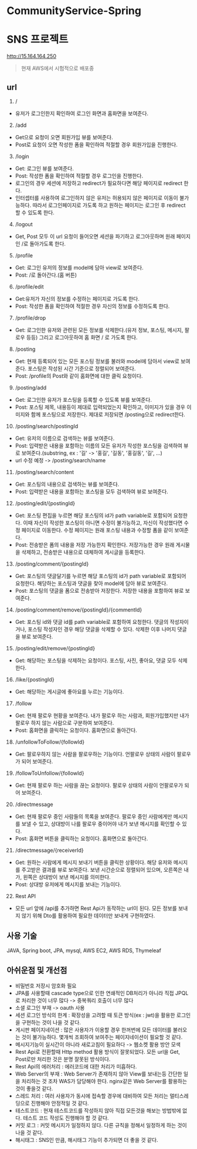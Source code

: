 # CommunityService-Spring
# SNS 프로젝트
http://15.164.164.250
> 현재 AWS에서 시험적으로 배포중

## url
1. /  
- 유저가 로그인한지 확인하여 로그인 화면과 홈화면을 보여준다.
2. /add
- Get으로 요청이 오면 회원가입 뷰를 보여준다.
- Post로 요청이 오면 작성한 폼을 확인하여 적절할 경우 회원가입을 진행한다.
3. /login
- Get: 로그인 뷰를 보여준다.
- Post: 작성한 폼을 확인하여 적절할 경우 로그인을 진행한다.
- 로그인의 경우 세션에 저장하고 redirect가 필요하다면 해당 페이지로 redirect 한다.
- 인터셉터를 사용하여 로그인하지 않은 유저는 허용되지 않은 페이지로 이동이 불가능하다. 따라서 로그인페이지로 가도록 하고 원하는 페이지는 로그인 후 redirect 할 수 있도록 한다.
4. /logout
- Get, Post 모두 이 url 요청이 들어오면 세션을 파기하고 로그아웃하며 원래 페이지인 /로 돌아가도록 한다.
5. /profile
- Get: 로그인 유저의 정보를 model에 담아 view로 보여준다.
- Post: /로 돌아간다.(홈 버튼)
6. /profile/edit
- Get:유저가 자신의 정보를 수정하는 페이지로 가도록 한다.
- Post: 작성한 폼을 확인하여 적절한 경우 자신의 정보를 수정하도록 한다.
7. /profile/drop
- Get: 로그인한 유저와 관련된 모든 정보를 삭제한다.(유저 정보, 포스팅, 메시지, 팔로우 등등) 그리고 로그아웃하여 홈 화면 / 로 가도록 한다.
8. /posting
- Get: 현재 등록되어 있는 모든 포스팅 정보를 불러와 model에 담아서 view로 보여준다. 포스팅은 작성된 시간 기준으로 정렬되어 보여준다.
- Post: /profile의 Post와 같이 홈화면에 대한 클릭 요청이다.
9. /posting/add
- Get: 로그인한 유저가 포스팅을 등록할 수 있도록 뷰를 보여준다.
- Post: 포스팅 제목, 내용등이 제대로 입력되었는지 확인하고, 이미지가 있을 경우 이미지와 함께 포스팅으로 저장한다. 제대로 저장되면 /posting으로 redirect한다.
10. /posting/search/postingId
- Get: 유저의 이름으로 검색하는 뷰를 보여준다.
- Post: 입력받은 내용을 포함하는 이름의 모든 유저가 작성한 포스팅을 검색하여 뷰로 보여준다.(substring, ex : '길' -> '홍길', '길동', '홍길동', '길', ...) 
- url 수정 예정 -> /posting/search/name
11. /posting/search/content
- Get: 포스팅의 내용으로 검색하는 뷰를 보여준다.
- Post: 입력받은 내용을 포함하는 포스팅을 모두 검색하여 뷰로 보여준다.
12. /posting/edit/{postingId}
- Get: 포스팅 편집을 누르면 해당 포스팅의 id가 path variable로 포함되어 요청한다. 이때 자신이 작성한 포스팅이 아니면 수정이 불가능하고, 자신이 작성했다면 수정 페이지로 이동한다. 수정 페이지는 원래 포스팅 내용과 수정할 폼을 같이 보여준다.
- Post: 전송받은 폼의 내용을 저장 가능한지 확인한다. 저장가능한 경우 원래 게시물을 삭제하고, 전송받은 내용으로 대체하여 게시글을 등록한다.
13. /posting/comment/{postingId}
- Get: 포스팅의 댓글달기를 누르면 해당 포스팅의 id가 path variable로 포함되어 요청한다. 해당하는 포스팅과 댓글을 찾아 model에 담아 뷰로 보여준다.
- Post: 포스팅의 댓글을 폼으로 전송받아 저장한다. 저장한 내용을 포함하여 뷰로 보여준다.
14. /posting/comment/remove/{postingId}/{commentId}
- Get: 포스팅 id와 댓글 id를 path variable로 포함하여 요청한다. 댓글의 작성자이거나, 포스팅 작성자인 경우 해당 댓글을 삭제할 수 있다. 삭제한 이후 나머지 댓글을 뷰로 보여준다.
15. /posting/edit/remove/{postingId}
- Get: 해당하는 포스팅을 삭제하는 요청이다. 포스팅, 사진, 좋아요, 댓글 모두 삭제한다.
16. /like/{postingId}
- Get: 해당하는 게시글에 좋아요를 누르는 기능이다.
17. /follow
- Get: 현재 팔로우 현황을 보여준다. 내가 팔로우 하는 사람과, 회원가입했지만 내가 팔로우 하지 않는 사람으로 구분하여 보여준다.
- Post: 홈화면을 클릭하는 요청이다. 홈화면으로 돌아간다.
18. /unfollowToFollow/{followId}
- Get: 팔로우하지 않는 사람을 팔로우하는 기능이다. 언팔로우 상태의 사람이 팔로우가 되어 보여준다.
19. /followToUnfollow/{followId}
- Get: 현재 팔로우 하는 사람을 끊는 요청이다. 팔로우 상태의 사람이 언팔로우가 되어 보여준다.
20. /directmessage
- Get: 현재 팔로우 중인 사람들의 목록을 보여준다. 팔로우 중인 사람에게만 메시지를 보낼 수 있고, 상대방이 나를 팔로우 중이어야 내가 보낸 메시지를 확인할 수 있다.
- Post: 홈화면 버튼을 클릭하는 요청이다. 홈화면으로 돌아간다.
21. /directmessage/{receiverId}
- Get: 원하는 사람에게 메시지 보내기 버튼을 클릭한 상황이다. 해당 유저와 메시지를 주고받은 결과를 뷰로 보여준다. 보낸 시간순으로 정렬되어 있으며, 오른쪽은 내가, 왼쪽은 상대방이 보낸 메시지를 의미한다.
- Post: 상대방 유저에게 메시지를 보내는 기능이다.
22. Rest API
- 모든 url 앞에 /api를 추가하면 Rest Api가 동작하는 url이 된다. 모든 정보를 보내지 않기 위해 Dto를 활용하여 필요한 데이터만 보내게 구현하였다.

## 사용 기술
JAVA, Spring boot, JPA, mysql, AWS EC2, AWS RDS, Thymeleaf

## 아쉬운점 및 개선점
- 비밀번호 저장시 암호화 필요
- JPA를 사용할때 cascade type으로 인한 연쇄적인 DB처리가 아니라 직접 JPQL로 처리한 것이 너무 많다 -> 중복쿼리 호출이 너무 많다
- 소셜 로그인 부재 -> oauth 사용
- 세션 로그인 방식의 한계 : 확장성을 고려할 때 토큰 방식(ex : jwt)을 활용한 로그인을 구현하는 것이 나을 것 같다.
- 게시판 페이지네이션 : 많은 사용자가 이용할 경우 한꺼번에 모든 데이터를 불러오는 것이 불가능하다. 몇개씩 조회하여 보여주는 페이지네이션이 필요할 것 같다.
- 메시지기능이 실시간이 아니라 새로고침이 필요하다 -> 웹소켓 활용 방안 모색
- Rest Api로 전환할때 Http method 활용 방식이 잘못되었다. 모든 url을 Get, Post로만 처리한 것은 분명 잘못된 방식이다.
- Rest Api의 에러처리 : 에러코드에 대한 처리가 미흡하다.
- Web Server의 부재 : Web Server가 존재하지 않아 View를 보내는등 간단한 일을 처리하는 것 조차 WAS가 담당해야 한다. nginx같은 Web Server를 활용하는 것이 좋을것 같다.
- 스레드 처리 : 여러 사용자가 동시에 접속할 경우에 대비하여 모든 처리는 멀티스레딩으로 진행해야 안정적일 것 같다.
- 테스트코드 : 현재 테스트코드를 작성하지 않아 직접 모든것을 해보는 방법밖에 없다. 테스트 코드 작성도 진행해야 할 것 같다.
- 커밋 로그 : 커밋 메시지가 일정하지 않다. 다른 규칙을 정해서 일정하게 하는 것이 나을 것 같다.
- 해시태그 : SNS인 만큼, 해시태그 기능이 추가되면 더 좋을 것 같다.
